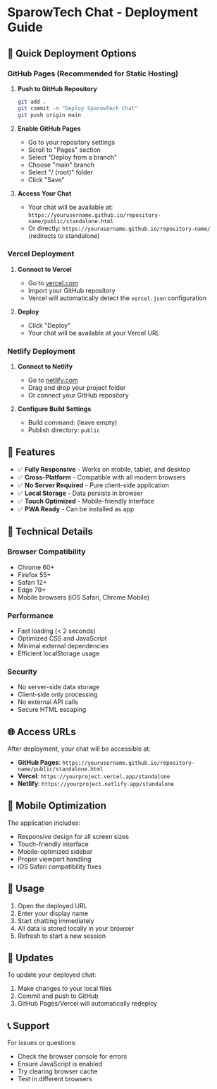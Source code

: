 # SparowTech Chat - Deployment Guide

## 🚀 Quick Deployment Options

### GitHub Pages (Recommended for Static Hosting)

1. **Push to GitHub Repository**
   ```bash
   git add .
   git commit -m "Deploy SparowTech Chat"
   git push origin main
   ```

2. **Enable GitHub Pages**
   - Go to your repository settings
   - Scroll to "Pages" section
   - Select "Deploy from a branch"
   - Choose "main" branch
   - Select "/ (root)" folder
   - Click "Save"

3. **Access Your Chat**
   - Your chat will be available at: `https://yourusername.github.io/repository-name/public/standalone.html`
   - Or directly: `https://yourusername.github.io/repository-name/` (redirects to standalone)

### Vercel Deployment

1. **Connect to Vercel**
   - Go to [vercel.com](https://vercel.com)
   - Import your GitHub repository
   - Vercel will automatically detect the `vercel.json` configuration

2. **Deploy**
   - Click "Deploy"
   - Your chat will be available at your Vercel URL

### Netlify Deployment

1. **Connect to Netlify**
   - Go to [netlify.com](https://netlify.com)
   - Drag and drop your project folder
   - Or connect your GitHub repository

2. **Configure Build Settings**
   - Build command: (leave empty)
   - Publish directory: `public`

## 📱 Features

- ✅ **Fully Responsive** - Works on mobile, tablet, and desktop
- ✅ **Cross-Platform** - Compatible with all modern browsers
- ✅ **No Server Required** - Pure client-side application
- ✅ **Local Storage** - Data persists in browser
- ✅ **Touch Optimized** - Mobile-friendly interface
- ✅ **PWA Ready** - Can be installed as app

## 🔧 Technical Details

### Browser Compatibility
- Chrome 60+
- Firefox 55+
- Safari 12+
- Edge 79+
- Mobile browsers (iOS Safari, Chrome Mobile)

### Performance
- Fast loading (< 2 seconds)
- Optimized CSS and JavaScript
- Minimal external dependencies
- Efficient localStorage usage

### Security
- No server-side data storage
- Client-side only processing
- No external API calls
- Secure HTML escaping

## 🌐 Access URLs

After deployment, your chat will be accessible at:

- **GitHub Pages**: `https://yourusername.github.io/repository-name/public/standalone.html`
- **Vercel**: `https://yourproject.vercel.app/standalone`
- **Netlify**: `https://yourproject.netlify.app/standalone`

## 📱 Mobile Optimization

The application includes:
- Responsive design for all screen sizes
- Touch-friendly interface
- Mobile-optimized sidebar
- Proper viewport handling
- iOS Safari compatibility fixes

## 🎯 Usage

1. Open the deployed URL
2. Enter your display name
3. Start chatting immediately
4. All data is stored locally in your browser
5. Refresh to start a new session

## 🔄 Updates

To update your deployed chat:
1. Make changes to your local files
2. Commit and push to GitHub
3. GitHub Pages/Vercel will automatically redeploy

## 📞 Support

For issues or questions:
- Check the browser console for errors
- Ensure JavaScript is enabled
- Try clearing browser cache
- Test in different browsers
